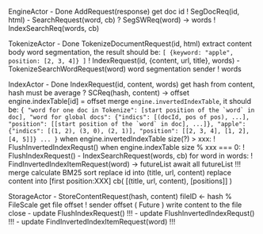 EngineActor
    - Done AddRequest(response)
        get doc id
        ! SegDocReq(id, html)
    - SearchRequest(word, cb)
        ? SegSWReq(word) -> words
        ! IndexSearchReq(words, cb)

TokenizeActor
    - Done TokenizeDocumentRequest(id, html)
        extract content body
        word segmentation, the result should be: 
        ```
            [
                {keyword: "apple", position: [2, 3, 4]}
            ]
        ```
        ! IndexRequest(id, {content, url, title}, words)
    - TokenizeSearchWordRequest(word)
        word segmentation 
        sender ! words

IndexActor
    - Done IndexRequest(id, content, words)
        get hash from content, hash must be average
        ? SCReq(hash, content) -> offset
        engine.indexTable[id] = offset
        merge `engine.invertedIndexTable`, it should be:
        ```
            {
                "word for one doc in Tokenize": [start position of the `word` in doc],
                "word for global docs": {"indics": [(docId, pos of pos), ...], "position": [[start position of the `word` in doc], ...]},
                "apple": {"indics": [(1, 2), (3, 0), (2, 1)], "position": [[2, 3, 4], [1, 2], [4, 5]]}
                ...
            }
        ```
        when engine.invertedIndexTable size(?) > xxx:
            ! FlushInvertedIndexRequst()
        when engine.indexTable size % xxx === 0:
            ! FlushIndexRequest()
    - IndexSearchRequest(words, cb)
        for word in words: 
            ! FindInvertedIndexItemRequest(word) -> futureList
        await all futureList
        !!! merge
        calculate BM25
        sort
        replace id into (title, url, content)
        replace content into [first position:XXX]
        cb( [(title, url, content), [positions]] )


StorageActor
    - StoreContentRequest(hash, content)
        fileID <- hash % FileScale
        get file offset
        ! sender offset    ( Future )
        write content to the file 
        close
    - update FlushIndexRequest()
        !!!
    - update FlushInvertedIndexRequst()
        !!!
    - update FindInvertedIndexItemRequest(word)
        !!!
